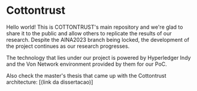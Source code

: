 # Cottontrust
Hello world! This is COTTONTRUST's main repository and we're glad to share it to the public and allow others to replicate the results of our research. Despite the AINA2023 branch being locked, the development of the project continues as our research progresses.

The technology that lies under our project is powered by Hyperledger Indy and the Von Network environment provided by them for our PoC.

Also check the master's thesis that came up with the Cottontrust architecture: [(link da dissertacao)]
